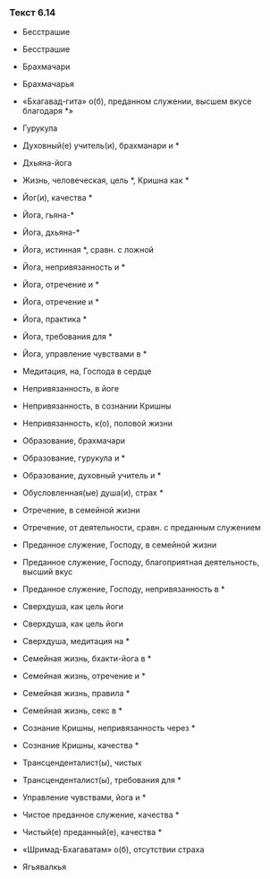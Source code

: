 ### Текст 6.14

- Бесстрашие

- Бесстрашие

- Брахмачари

- Брахмачарья

- «Бхагавад-гита» о(б), преданном служении, высшем вкусе благодаря *»

- Гурукула

- Духовный(е) учитель(и), брахманари и *

- Дхьяна-йога

- Жизнь, человеческая, цель *, Кришна как *

- Йог(и), качества *

- Йога, гьяна-*

- Йога, дхьяна-*

- Йога, истинная *, сравн. с ложной

- Йога, непривязанность и *

- Йога, отречение и *

- Йога, отречение и *

- Йога, практика *

- Йога, требования для *

- Йога, управление чувствами в *

- Медитация, на, Господа в сердце

- Непривязанность, в йоге

- Непривязанность, в сознании Кришны

- Непривязанность, к(о), половой жизни

- Образование, брахмачари

- Образование, гурукула и *

- Образование, духовный учитель и *

- Обусловленная(ые) душа(и), страх *

- Отречение, в семейной жизни

- Отречение, от деятельности, сравн. с преданным служением

- Преданное служение, Господу, в семейной жизни

- Преданное служение, Господу, благоприятная деятельность, высший вкус

- Преданное служение, Господу, непривязанность в *

- Сверхдуша, как цель йоги

- Сверхдуша, как цель йоги

- Сверхдуша, медитация на *

- Семейная жизнь, бхакти-йога в *

- Семейная жизнь, отречение и *

- Семейная жизнь, правила *

- Семейная жизнь, секс в *

- Сознание Кришны, непривязанность через *

- Сознание Кришны, качества *

- Трансценденталист(ы), чистых

- Трансценденталист(ы), требования для *

- Управление чувствами, йога и *

- Чистое преданное служение, качества *

- Чистый(е) преданный(е), качества *

- «Шримад-Бхагаватам» о(б), отсутствии страха

- Ягьявалкья
	
